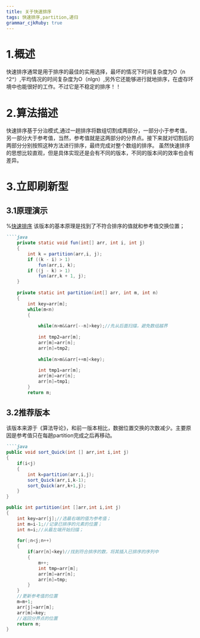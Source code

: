 ```yaml
---
title: 关于快速排序
tags: 快速排序,partition,递归
grammar_cjkRuby: true
---
```

# 1.概述
快速排序通常是用于排序的最佳的实用选择，最坏的情况下时间复杂度为O（n ^2^）,平均情况的时间复杂度为O（nlgn）,另外它还能够进行就地排序，在虚存环境中也能很好的工作。不过它是不稳定的排序！！
# 2.算法描述
快速排序基于分治模式,通过一趟排序将数组切割成两部分，一部分小于参考值，另一部分大于参考值，当然，参考值就是这两部分的分界点。接下来就对切割后的两部分分别按照这种方法进行排序，最终完成对整个数组的排序。
虽然快速排序的思想比较直观，但是具体实现还是会有不同的版本，不同的版本间的效率也会有差异。
# 3.立即刷新型
## 3.1原理演示
%[快速排序](http://v.youku.com/v_show/id_XNDI0ODk4NTMy.html?from=s1.8-1-1.2)
该版本的基本原理是找到了不符合排序的值就和参考值交换位置；
````markdown
````java
	private static void fun(int[] arr, int i, int j)
	{		
		int k = partition(arr,i, j);
		if ((k - i) > 1)
			fun(arr,i, k);
		if ((j - k) > 1)
			fun(arr,k + 1, j);
	}
    
    private static int partition(int[] arr, int m, int n)
	{
		int key=arr[m];
		while(m<n)
		{
			
			while(n>m&&arr[--n]>key);//先从后面扫描，避免数组越界
			
			int tmp2=arr[m];
			arr[m]=arr[n];
			arr[n]=tmp2;
            
			while(n>m&&arr[++m]<key);
			
			int tmp1=arr[m];
			arr[m]=arr[n];
			arr[n]=tmp1;
		}
		return m;
`````
## 3.2推荐版本
该版本来源于《算法导论》，和前一版本相比，数据位置交换的次数减少。主要原因是参考值只在每趟partition完成之后再移动。
````markdown
````java
public void sort_Quick(int [] arr,int i,int j)
{
	if(i<j)
    {
    	int k=partition(arr,i,j);
        sort_Quick(arr,i,k-1);
        sort_Quick(arr,k+1,j);
    }
}

public int partition(int []arr,int i,int j)
{
	int key=arr[j];//选最右端的值为参考值；
    int m=i-1;//记录已排序的元素的位置；
    int n=i;//从最左端开始扫描；
    
    for(;n<j;n++)
    {
    	if(arr[n]<key)//找到符合排序的数，将其插入已排序的序列中
        {
        	m++;
            int tmp=arr[m];
            arr[m]=arr[n];
            arr[n]=tmp;
        }
    }
    //更新参考值的位置
    m=m+1;
    arr[j]=arr[m];
    arr[m]=key;
    //返回分界点的位置
    return m;  
}